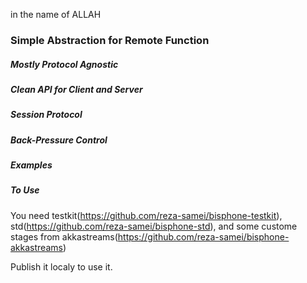 in the name of ALLAH

### Simple Abstraction for Remote Function

##### Mostly Protocol Agnostic

##### Clean API for Client and Server

##### Session Protocol

##### Back-Pressure Control

##### Examples

##### To Use

You need testkit(https://github.com/reza-samei/bisphone-testkit),
 std(https://github.com/reza-samei/bisphone-std), and some custome stages from
 akkastreams(https://github.com/reza-samei/bisphone-akkastreams)
 
Publish it localy to use it.